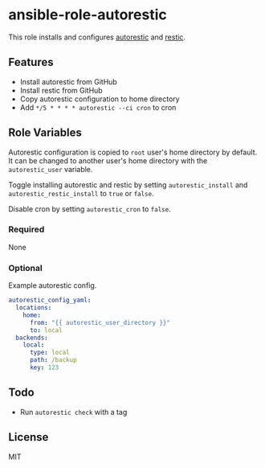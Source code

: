 # ansible-role-autorestic

This role installs and configures [autorestic](https://github.com/cupcakearmy/autorestic) and [restic](https://github.com/restic/restic).

## Features
- Install autorestic from GitHub
- Install restic from GitHub
- Copy autorestic configuration to home directory
- Add `*/5 * * * * autorestic --ci cron` to cron

## Role Variables

Autorestic configuration is copied to `root` user's home directory by default. 
It can be changed to another user's home directory with the `autorestic_user` variable. 

Toggle installing autorestic and restic by setting `autorestic_install` and `autorestic_restic_install` to `true` or `false`.

Disable cron by setting `autorestic_cron` to `false`.

### Required

None

### Optional

Example autorestic config.

```yaml
autorestic_config_yaml:
  locations:
    home:
      from: "{{ autorestic_user_directory }}"
      to: local
  backends:
    local:
      type: local
      path: /backup
      key: 123
```

## Todo

- Run `autorestic check` with a tag

## License

MIT
